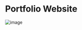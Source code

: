 # Portfolio Website

![image](https://github.com/Sathosk/Porfolio.v1/assets/63148481/4bd37e26-7535-4d0b-b34d-04f48388b99b)
